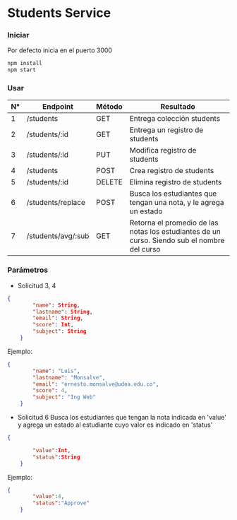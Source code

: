 # Students Service



### Iniciar

Por defecto inicia en el puerto 3000

```bash
npm install
npm start
```

### Usar
|N°| Endpoint | Método | Resultado|
|-| ------------- | ------------- |---------|
|1| /students  | GET |Entrega colección students |
|2| /students/:id  | GET |Entrega un registro de students|
|3| /students/:id  | PUT| Modifica registro de students|
|4| /students  | POST|Crea registro de students|
|5| /students/:id | DELETE|Elimina registro de students|
|6| /students/replace    | POST|Busca los estudiantes que tengan una nota, y le agrega un estado|
|7| /students/avg/:sub  | GET |Retorna el promedio de las notas los estudiantes de un curso. Siendo sub el nombre del curso|

### Parámetros

- Solicitud 3, 4 
```json
{
        "name": String,
        "lastname": String,
        "email": String,
        "score": Int,
        "subject": String
    }
```
Ejemplo:
```json
{
        "name": "Luis",
        "lastname": "Monsalve",
        "email": "ernesto.monsalve@udea.edu.co",
        "score": 4,
        "subject": "Ing Web"
    }

```
- Solicitud 6
Busca los estudiantes que tengan la nota indicada en 'value' y agrega un estado al estudiante cuyo valor es indicado en 'status'
```json
{

        "value":Int,
        "status":String
    }    
```
Ejemplo:
```json
{
        "value":4,
        "status":"Approve"
    }
```
